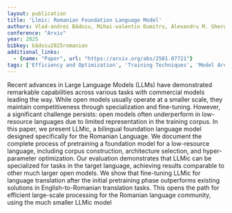 ```yaml
---
layout: publication
title: 'Llmic: Romanian Foundation Language Model'
authors: Vlad-andrei Bădoiu, Mihai-valentin Dumitru, Alexandru M. Gherghescu, Alexandru Agache, Costin Raiciu
conference: "Arxiv"
year: 2025
bibkey: bădoiu2025romanian
additional_links:
  - {name: "Paper", url: "https://arxiv.org/abs/2501.07721"}
tags: ['Efficiency and Optimization', 'Training Techniques', 'Model Architecture', 'Pretraining Methods', 'Fine-Tuning']
---
```

Recent advances in Large Language Models (LLMs) have demonstrated remarkable
capabilities across various tasks with commercial models leading the way. While
open models usually operate at a smaller scale, they maintain competitiveness
through specialization and fine-tuning. However, a significant challenge
persists: open models often underperform in low-resource languages due to
limited representation in the training corpus. In this paper, we present LLMic,
a bilingual foundation language model designed specifically for the Romanian
Language. We document the complete process of pretraining a foundation model
for a low-resource language, including corpus construction, architecture
selection, and hyper-parameter optimization. Our evaluation demonstrates that
LLMic can be specialized for tasks in the target language, achieving results
comparable to other much larger open models. We show that fine-tuning LLMic for
language translation after the initial pretraining phase outperforms existing
solutions in English-to-Romanian translation tasks. This opens the path for
efficient large-scale processing for the Romanian language community, using the
much smaller LLMic model
